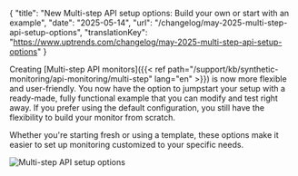 {
  "title": "New Multi-step API setup options: Build your own or start with an example",
  "date": "2025-05-14",
  "url": "/changelog/may-2025-multi-step-api-setup-options",
  "translationKey": "https://www.uptrends.com/changelog/may-2025-multi-step-api-setup-options"
}

Creating [Multi-step API monitors]({{< ref path="/support/kb/synthetic-monitoring/api-monitoring/multi-step" lang="en" >}}) is now more flexible and user-friendly. You now have the option to jumpstart your setup with a ready-made, fully functional example that you can modify and test right away. If you prefer using the default configuration, you still have the flexibility to build your monitor from scratch.

Whether you're starting fresh or using a template, these options make it easier to set up monitoring customized to your specific needs.

![Multi-step API setup options](/img/content/gif-msa-setup-options.gif)